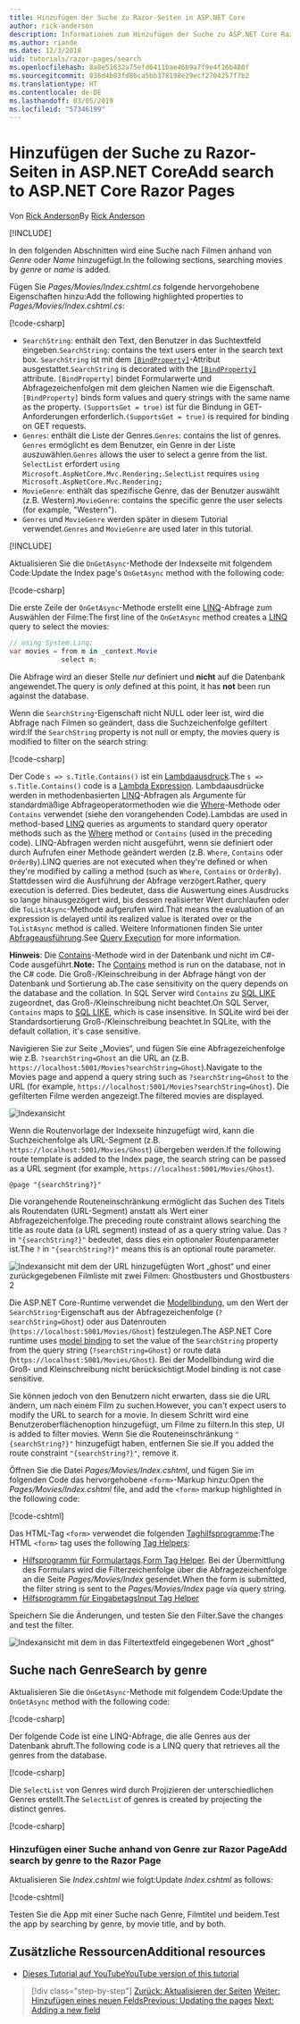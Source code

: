 ```yaml
---
title: Hinzufügen der Suche zu Razor-Seiten in ASP.NET Core
author: rick-anderson
description: Informationen zum Hinzufügen der Suche zu ASP.NET Core Razor Pages
ms.author: riande
ms.date: 12/3/2018
uid: tutorials/razor-pages/search
ms.openlocfilehash: 8a8e51632a75efd6411bae46b9a7f9e4f16b480f
ms.sourcegitcommit: 036d4b03fd86ca5bb378198e29ecf2704257f7b2
ms.translationtype: HT
ms.contentlocale: de-DE
ms.lasthandoff: 03/05/2019
ms.locfileid: "57346199"
---
```

# <a name="add-search-to-aspnet-core-razor-pages"></a><span data-ttu-id="3448f-103">Hinzufügen der Suche zu Razor-Seiten in ASP.NET Core</span><span class="sxs-lookup"><span data-stu-id="3448f-103">Add search to ASP.NET Core Razor Pages</span></span>

<span data-ttu-id="3448f-104">Von [Rick Anderson](https://twitter.com/RickAndMSFT)</span><span class="sxs-lookup"><span data-stu-id="3448f-104">By [Rick Anderson](https://twitter.com/RickAndMSFT)</span></span>

[!INCLUDE[](~/includes/rp/download.md)]

<span data-ttu-id="3448f-105">In den folgenden Abschnitten wird eine Suche nach Filmen anhand von *Genre* oder *Name* hinzugefügt.</span><span class="sxs-lookup"><span data-stu-id="3448f-105">In the following sections, searching movies by *genre* or *name* is added.</span></span>

<span data-ttu-id="3448f-106">Fügen Sie *Pages/Movies/Index.cshtml.cs* folgende hervorgehobene Eigenschaften hinzu:</span><span class="sxs-lookup"><span data-stu-id="3448f-106">Add the following highlighted properties to *Pages/Movies/Index.cshtml.cs*:</span></span>

[!code-csharp[](razor-pages-start/sample/RazorPagesMovie22/Pages/Movies/Index.cshtml.cs?name=snippet_newProps&highlight=11-999)]

* <span data-ttu-id="3448f-107">`SearchString`: enthält den Text, den Benutzer in das Suchtextfeld eingeben.</span><span class="sxs-lookup"><span data-stu-id="3448f-107">`SearchString`: contains the text users enter in the search text box.</span></span> <span data-ttu-id="3448f-108">`SearchString` ist mit dem [`[BindProperty]`](/dotnet/api/microsoft.aspnetcore.mvc.bindpropertyattribute)-Attribut ausgestattet.</span><span class="sxs-lookup"><span data-stu-id="3448f-108">`SearchString` is decorated with the [`[BindProperty]`](/dotnet/api/microsoft.aspnetcore.mvc.bindpropertyattribute) attribute.</span></span> <span data-ttu-id="3448f-109">`[BindProperty]` bindet Formularwerte und Abfragezeichenfolgen mit dem gleichen Namen wie die Eigenschaft.</span><span class="sxs-lookup"><span data-stu-id="3448f-109">`[BindProperty]` binds form values and query strings with the same name as the property.</span></span> <span data-ttu-id="3448f-110">`(SupportsGet = true)` ist für die Bindung in GET-Anforderungen erforderlich.</span><span class="sxs-lookup"><span data-stu-id="3448f-110">`(SupportsGet = true)` is required for binding on GET requests.</span></span>
* <span data-ttu-id="3448f-111">`Genres`: enthält die Liste der Genres.</span><span class="sxs-lookup"><span data-stu-id="3448f-111">`Genres`: contains the list of genres.</span></span> <span data-ttu-id="3448f-112">`Genres` ermöglicht es dem Benutzer, ein Genre in der Liste auszuwählen.</span><span class="sxs-lookup"><span data-stu-id="3448f-112">`Genres` allows the user to select a genre from the list.</span></span> <span data-ttu-id="3448f-113">`SelectList` erfordert `using Microsoft.AspNetCore.Mvc.Rendering;`.</span><span class="sxs-lookup"><span data-stu-id="3448f-113">`SelectList` requires `using Microsoft.AspNetCore.Mvc.Rendering;`</span></span>
* <span data-ttu-id="3448f-114">`MovieGenre`: enthält das spezifische Genre, das der Benutzer auswählt (z.B. Western).</span><span class="sxs-lookup"><span data-stu-id="3448f-114">`MovieGenre`: contains the specific genre the user selects (for example, "Western").</span></span>
* <span data-ttu-id="3448f-115">`Genres` und `MovieGenre` werden später in diesem Tutorial verwendet.</span><span class="sxs-lookup"><span data-stu-id="3448f-115">`Genres` and `MovieGenre` are used later in this tutorial.</span></span>

[!INCLUDE[](~/includes/bind-get.md)]

<span data-ttu-id="3448f-116">Aktualisieren Sie die `OnGetAsync`-Methode der Indexseite mit folgendem Code:</span><span class="sxs-lookup"><span data-stu-id="3448f-116">Update the Index page's `OnGetAsync` method with the following code:</span></span>

[!code-csharp[](razor-pages-start/sample/RazorPagesMovie22/Pages/Movies/Index.cshtml.cs?name=snippet_1stSearch)]

<span data-ttu-id="3448f-117">Die erste Zeile der `OnGetAsync`-Methode erstellt eine [LINQ](/dotnet/csharp/programming-guide/concepts/linq/)-Abfrage zum Auswählen der Filme:</span><span class="sxs-lookup"><span data-stu-id="3448f-117">The first line of the `OnGetAsync` method creates a [LINQ](/dotnet/csharp/programming-guide/concepts/linq/) query to select the movies:</span></span>

```csharp
// using System.Linq;
var movies = from m in _context.Movie
             select m;
```

<span data-ttu-id="3448f-118">Die Abfrage wird an dieser Stelle *nur* definiert und **nicht** auf die Datenbank angewendet.</span><span class="sxs-lookup"><span data-stu-id="3448f-118">The query is *only* defined at this point, it has **not** been run against the database.</span></span>

<span data-ttu-id="3448f-119">Wenn die `SearchString`-Eigenschaft nicht NULL oder leer ist, wird die Abfrage nach Filmen so geändert, dass die Suchzeichenfolge gefiltert wird:</span><span class="sxs-lookup"><span data-stu-id="3448f-119">If the `SearchString` property is not null or empty, the movies query is modified to filter on the search string:</span></span>

[!code-csharp[](razor-pages-start/sample/RazorPagesMovie22/Pages/Movies/Index.cshtml.cs?name=snippet_SearchNull)]

<span data-ttu-id="3448f-120">Der Code `s => s.Title.Contains()` ist ein [Lambdaausdruck](/dotnet/csharp/programming-guide/statements-expressions-operators/lambda-expressions).</span><span class="sxs-lookup"><span data-stu-id="3448f-120">The `s => s.Title.Contains()` code is a [Lambda Expression](/dotnet/csharp/programming-guide/statements-expressions-operators/lambda-expressions).</span></span> <span data-ttu-id="3448f-121">Lambdaausdrücke werden in methodenbasierten [LINQ](/dotnet/csharp/programming-guide/concepts/linq/)-Abfragen als Argumente für standardmäßige Abfrageoperatormethoden wie die [Where](/dotnet/csharp/programming-guide/concepts/linq/query-syntax-and-method-syntax-in-linq)-Methode oder `Contains` verwendet (siehe den vorangehenden Code).</span><span class="sxs-lookup"><span data-stu-id="3448f-121">Lambdas are used in method-based [LINQ](/dotnet/csharp/programming-guide/concepts/linq/) queries as arguments to standard query operator methods such as the [Where](/dotnet/csharp/programming-guide/concepts/linq/query-syntax-and-method-syntax-in-linq) method or `Contains` (used in the preceding code).</span></span> <span data-ttu-id="3448f-122">LINQ-Abfragen werden nicht ausgeführt, wenn sie definiert oder durch Aufrufen einer Methode geändert werden (z.B. `Where`, `Contains` oder `OrderBy`).</span><span class="sxs-lookup"><span data-stu-id="3448f-122">LINQ queries are not executed when they're defined or when they're modified by calling a method (such as `Where`, `Contains`  or `OrderBy`).</span></span> <span data-ttu-id="3448f-123">Stattdessen wird die Ausführung der Abfrage verzögert.</span><span class="sxs-lookup"><span data-stu-id="3448f-123">Rather, query execution is deferred.</span></span> <span data-ttu-id="3448f-124">Dies bedeutet, dass die Auswertung eines Ausdrucks so lange hinausgezögert wird, bis dessen realisierter Wert durchlaufen oder die `ToListAsync`-Methode aufgerufen wird.</span><span class="sxs-lookup"><span data-stu-id="3448f-124">That means the evaluation of an expression is delayed until its realized value is iterated over or the `ToListAsync` method is called.</span></span> <span data-ttu-id="3448f-125">Weitere Informationen finden Sie unter [Abfrageausführung](/dotnet/framework/data/adonet/ef/language-reference/query-execution).</span><span class="sxs-lookup"><span data-stu-id="3448f-125">See [Query Execution](/dotnet/framework/data/adonet/ef/language-reference/query-execution) for more information.</span></span>

<span data-ttu-id="3448f-126">**Hinweis**: Die [Contains](/dotnet/api/system.data.objects.dataclasses.entitycollection-1.contains)-Methode wird in der Datenbank und nicht im C#-Code ausgeführt.</span><span class="sxs-lookup"><span data-stu-id="3448f-126">**Note:** The [Contains](/dotnet/api/system.data.objects.dataclasses.entitycollection-1.contains) method is run on the database, not in the C# code.</span></span> <span data-ttu-id="3448f-127">Die Groß-/Kleinschreibung in der Abfrage hängt von der Datenbank und Sortierung ab.</span><span class="sxs-lookup"><span data-stu-id="3448f-127">The case sensitivity on the query depends on the database and the collation.</span></span> <span data-ttu-id="3448f-128">In SQL Server wird `Contains` zu [SQL LIKE](/sql/t-sql/language-elements/like-transact-sql) zugeordnet, das Groß-/Kleinschreibung nicht beachtet.</span><span class="sxs-lookup"><span data-stu-id="3448f-128">On SQL Server, `Contains` maps to [SQL LIKE](/sql/t-sql/language-elements/like-transact-sql), which is case insensitive.</span></span> <span data-ttu-id="3448f-129">In SQLite wird bei der Standardsortierung Groß-/Kleinschreibung beachtet.</span><span class="sxs-lookup"><span data-stu-id="3448f-129">In SQLite, with the default collation, it's case sensitive.</span></span>

<span data-ttu-id="3448f-130">Navigieren Sie zur Seite „Movies“, und fügen Sie eine Abfragezeichenfolge wie z.B. `?searchString=Ghost` an die URL an (z.B. `https://localhost:5001/Movies?searchString=Ghost`).</span><span class="sxs-lookup"><span data-stu-id="3448f-130">Navigate to the Movies page and append a query string such as `?searchString=Ghost` to the URL (for example, `https://localhost:5001/Movies?searchString=Ghost`).</span></span> <span data-ttu-id="3448f-131">Die gefilterten Filme werden angezeigt.</span><span class="sxs-lookup"><span data-stu-id="3448f-131">The filtered movies are displayed.</span></span>

![Indexansicht](search/_static/ghost.png)

<span data-ttu-id="3448f-133">Wenn die Routenvorlage der Indexseite hinzugefügt wird, kann die Suchzeichenfolge als URL-Segment (z.B. `https://localhost:5001/Movies/Ghost`) übergeben werden.</span><span class="sxs-lookup"><span data-stu-id="3448f-133">If the following route template is added to the Index page, the search string can be passed as a URL segment (for example, `https://localhost:5001/Movies/Ghost`).</span></span>

```cshtml
@page "{searchString?}"
```

<span data-ttu-id="3448f-134">Die vorangehende Routeneinschränkung ermöglicht das Suchen des Titels als Routendaten (URL-Segment) anstatt als Wert einer Abfragezeichenfolge.</span><span class="sxs-lookup"><span data-stu-id="3448f-134">The preceding route constraint allows searching the title as route data (a URL segment) instead of as a query string value.</span></span>  <span data-ttu-id="3448f-135">Das `?` in `"{searchString?}"` bedeutet, dass dies ein optionaler Routenparameter ist.</span><span class="sxs-lookup"><span data-stu-id="3448f-135">The `?` in `"{searchString?}"` means this is an optional route parameter.</span></span>

![Indexansicht mit dem der URL hinzugefügten Wort „ghost“ und einer zurückgegebenen Filmliste mit zwei Filmen: Ghostbusters und Ghostbusters 2](search/_static/g2.png)

<span data-ttu-id="3448f-137">Die ASP.NET Core-Runtime verwendet die [Modellbindung](xref:mvc/models/model-binding), um den Wert der `SearchString`-Eigenschaft aus der Abfragezeichenfolge (`?searchString=Ghost`) oder aus Datenrouten (`https://localhost:5001/Movies/Ghost`) festzulegen.</span><span class="sxs-lookup"><span data-stu-id="3448f-137">The ASP.NET Core runtime uses [model binding](xref:mvc/models/model-binding) to set the value of the `SearchString` property from the query string (`?searchString=Ghost`) or route data (`https://localhost:5001/Movies/Ghost`).</span></span> <span data-ttu-id="3448f-138">Bei der Modellbindung wird die Groß- und Kleinschreibung nicht berücksichtigt.</span><span class="sxs-lookup"><span data-stu-id="3448f-138">Model binding is not case sensitive.</span></span>

<span data-ttu-id="3448f-139">Sie können jedoch von den Benutzern nicht erwarten, dass sie die URL ändern, um nach einem Film zu suchen.</span><span class="sxs-lookup"><span data-stu-id="3448f-139">However, you can't expect users to modify the URL to search for a movie.</span></span> <span data-ttu-id="3448f-140">In diesem Schritt wird eine Benutzeroberflächenoption hinzugefügt, um Filme zu filtern.</span><span class="sxs-lookup"><span data-stu-id="3448f-140">In this step, UI is added to filter movies.</span></span> <span data-ttu-id="3448f-141">Wenn Sie die Routeneinschränkung `"{searchString?}"` hinzugefügt haben, entfernen Sie sie.</span><span class="sxs-lookup"><span data-stu-id="3448f-141">If you added the route constraint `"{searchString?}"`, remove it.</span></span>

<span data-ttu-id="3448f-142">Öffnen Sie die Datei *Pages/Movies/Index.cshtml*, und fügen Sie im folgenden Code das hervorgehobene `<form>`-Markup hinzu:</span><span class="sxs-lookup"><span data-stu-id="3448f-142">Open the *Pages/Movies/Index.cshtml* file, and add the `<form>` markup highlighted in the following code:</span></span>

[!code-cshtml[](razor-pages-start/sample/RazorPagesMovie22/Pages/Movies/Index2.cshtml?highlight=14-19&range=1-22)]

<span data-ttu-id="3448f-143">Das HTML-Tag `<form>` verwendet die folgenden [Taghilfsprogramme](xref:mvc/views/tag-helpers/intro):</span><span class="sxs-lookup"><span data-stu-id="3448f-143">The HTML `<form>` tag uses the following [Tag Helpers](xref:mvc/views/tag-helpers/intro):</span></span>

* <span data-ttu-id="3448f-144">[Hilfsprogramm für Formulartags](xref:mvc/views/working-with-forms#the-form-tag-helper).</span><span class="sxs-lookup"><span data-stu-id="3448f-144">[Form Tag Helper](xref:mvc/views/working-with-forms#the-form-tag-helper).</span></span> <span data-ttu-id="3448f-145">Bei der Übermittlung des Formulars wird die Filterzeichenfolge über die Abfragezeichenfolge an die Seite *Pages/Movies/Index* gesendet.</span><span class="sxs-lookup"><span data-stu-id="3448f-145">When the form is submitted, the filter string is sent to the *Pages/Movies/Index* page via query string.</span></span>
* [<span data-ttu-id="3448f-146">Hilfsprogramm für Eingabetags</span><span class="sxs-lookup"><span data-stu-id="3448f-146">Input Tag Helper</span></span>](xref:mvc/views/working-with-forms#the-input-tag-helper)

<span data-ttu-id="3448f-147">Speichern Sie die Änderungen, und testen Sie den Filter.</span><span class="sxs-lookup"><span data-stu-id="3448f-147">Save the changes and test the filter.</span></span>

![Indexansicht mit dem in das Filtertextfeld eingegebenen Wort „ghost“](search/_static/filter.png)

## <a name="search-by-genre"></a><span data-ttu-id="3448f-149">Suche nach Genre</span><span class="sxs-lookup"><span data-stu-id="3448f-149">Search by genre</span></span>

<span data-ttu-id="3448f-150">Aktualisieren Sie die `OnGetAsync`-Methode mit folgendem Code:</span><span class="sxs-lookup"><span data-stu-id="3448f-150">Update the `OnGetAsync` method with the following code:</span></span>

[!code-csharp[](razor-pages-start/sample/RazorPagesMovie22/Pages/Movies/Index.cshtml.cs?name=snippet_SearchGenre)]

<span data-ttu-id="3448f-151">Der folgende Code ist eine LINQ-Abfrage, die alle Genres aus der Datenbank abruft.</span><span class="sxs-lookup"><span data-stu-id="3448f-151">The following code is a LINQ query that retrieves all the genres from the database.</span></span>

[!code-csharp[](razor-pages-start/sample/RazorPagesMovie22/Pages/Movies/Index.cshtml.cs?name=snippet_LINQ)]

<span data-ttu-id="3448f-152">Die `SelectList` von Genres wird durch Projizieren der unterschiedlichen Genres erstellt.</span><span class="sxs-lookup"><span data-stu-id="3448f-152">The `SelectList` of genres is created by projecting the distinct genres.</span></span>

[!code-csharp[](razor-pages-start/sample/RazorPagesMovie22/Pages/Movies/Index.cshtml.cs?name=snippet_SelectList)]

### <a name="add-search-by-genre-to-the-razor-page"></a><span data-ttu-id="3448f-153">Hinzufügen einer Suche anhand von Genre zur Razor Page</span><span class="sxs-lookup"><span data-stu-id="3448f-153">Add search by genre to the Razor Page</span></span>

<span data-ttu-id="3448f-154">Aktualisieren Sie *Index.cshtml* wie folgt:</span><span class="sxs-lookup"><span data-stu-id="3448f-154">Update *Index.cshtml* as follows:</span></span>

[!code-cshtml[](razor-pages-start/sample/RazorPagesMovie22/Pages/Movies/IndexFormGenreNoRating.cshtml?highlight=16-18&range=1-26)]

<span data-ttu-id="3448f-155">Testen Sie die App mit einer Suche nach Genre, Filmtitel und beidem.</span><span class="sxs-lookup"><span data-stu-id="3448f-155">Test the app by searching by genre, by movie title, and by both.</span></span>

## <a name="additional-resources"></a><span data-ttu-id="3448f-156">Zusätzliche Ressourcen</span><span class="sxs-lookup"><span data-stu-id="3448f-156">Additional resources</span></span>

* [<span data-ttu-id="3448f-157">Dieses Tutorial auf YouTube</span><span class="sxs-lookup"><span data-stu-id="3448f-157">YouTube version of this tutorial</span></span>](https://youtu.be/4B6pHtdyo08)


> [!div class="step-by-step"]
> <span data-ttu-id="3448f-158">[Zurück: Aktualisieren der Seiten](xref:tutorials/razor-pages/da1)
> [Weiter: Hinzufügen eines neuen Felds](xref:tutorials/razor-pages/new-field)</span><span class="sxs-lookup"><span data-stu-id="3448f-158">[Previous: Updating the pages](xref:tutorials/razor-pages/da1)
[Next: Adding a new field](xref:tutorials/razor-pages/new-field)</span></span>
